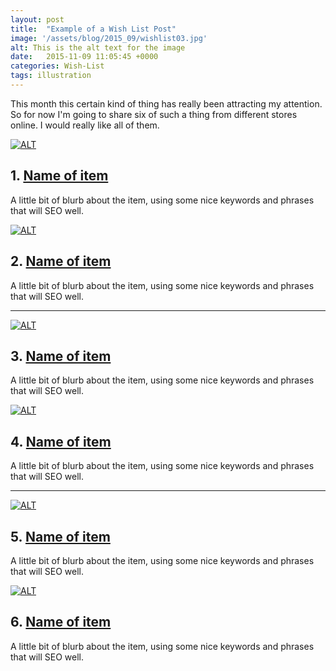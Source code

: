 ```yaml
---
layout: post
title:  "Example of a Wish List Post"
image: '/assets/blog/2015_09/wishlist03.jpg'
alt: This is the alt text for the image
date:   2015-11-09 11:05:45 +0000
categories: Wish-List
tags: illustration
---
```


This month this certain kind of thing has really been attracting my attention. So for now I'm going to share six of such a thing from different stores online. I would really like all of them.

<div class="row">
	<div class="col-md-6">
		<a href="#"><img src="/assets/blog/2015_09/wishlist01.jpg" alt="ALT"></a>
		<h2>1. <a href="#">Name of item</a></h2>
		<p>A little bit of blurb about the item, using some nice keywords and phrases that will SEO well.</p>
	</div>
	<div class="col-md-6">
		<a href="#"><img src="/assets/blog/2015_09/wishlist02.jpg" alt="ALT"></a>
		<h2>2. <a href="#">Name of item</a></h2>
		<p>A little bit of blurb about the item, using some nice keywords and phrases that will SEO well.</p>
	</div>
</div>

* * *

<div class="row">
	<div class="col-md-6">
		<a href="#"><img src="/assets/blog/2015_09/wishlist03.jpg" alt="ALT"></a>
		<h2>3. <a href="#">Name of item</a></h2>
		<p>A little bit of blurb about the item, using some nice keywords and phrases that will SEO well.</p>
	</div>
	<div class="col-md-6">
		<a href="#"><img src="/assets/blog/2015_09/wishlist04.jpg" alt="ALT"></a>
		<h2>4. <a href="#">Name of item</a></h2>
		<p>A little bit of blurb about the item, using some nice keywords and phrases that will SEO well.</p>
	</div>
</div>

* * *

<div class="row">
	<div class="col-md-6">
		<a href="#"><img src="/assets/blog/2015_09/wishlist05.jpg" alt="ALT"></a>
		<h2>5. <a href="#">Name of item</a></h2>
		<p>A little bit of blurb about the item, using some nice keywords and phrases that will SEO well.</p>
	</div>
	<div class="col-md-6">
		<a href="#"><img src="/assets/blog/2015_09/wishlist06.jpg" alt="ALT"></a>
		<h2>6. <a href="#">Name of item</a></h2>
		<p>A little bit of blurb about the item, using some nice keywords and phrases that will SEO well.</p>
	</div>
</div>
